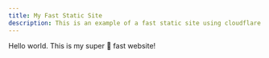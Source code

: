 ```yaml
---
title: My Fast Static Site
description: This is an example of a fast static site using cloudflare
---
```


Hello world. This is my super 🚀 fast website!
